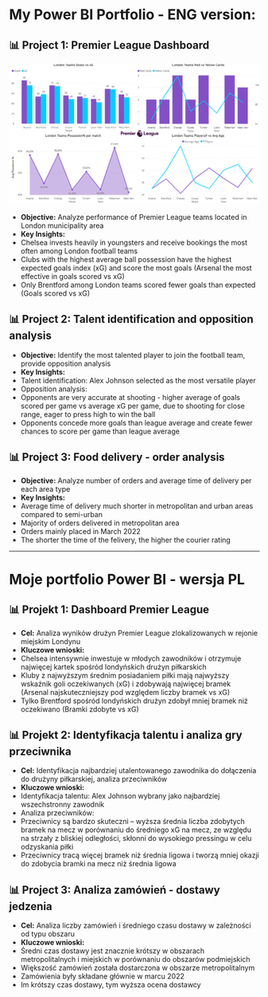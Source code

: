 # My Power BI Portfolio - ENG version:

## 📊 Project 1: Premier League Dashboard
![Premier League Dashboard](assets/premier_league_dashboard.png)
- **Objective:** Analyze performance of Premier League teams located in London municipality area
- **Key Insights:**
- Chelsea invests heavily in youngsters and receive bookings the most often among London football teams
- Clubs with the highest average ball possession have the highest expected goals index (xG) and score the most goals (Arsenal the most effective in goals scored vs xG)
- Only Brentford among London teams scored fewer goals than expected (Goals scored vs xG)

## 📊 Project 2: Talent identification and opposition analysis
- **Objective:** Identify the most talented player to join the football team, provide opposition analysis
- **Key Insights:**
- Talent identification: Alex Johnson selected as the most versatile player
- Opposition analysis:
- Opponents are very accurate at shooting - higher average of goals scored per game vs average xG per game, due to shooting for close range, eager to press high to win the ball
- Opponents concede more goals than league average and create fewer chances to score per game than league average

## 📊 Project 3: Food delivery - order analysis
- **Objective:** Analyze number of orders and average time of delivery per each area type 
- **Key Insights:**
- Average time of delivery much shorter in metropolitan and urban areas compared to semi-urban
- Majority of orders delivered in metropolitan area
- Orders mainly placed in March 2022
- The shorter the time of the felivery, the higher the courier rating
--------------------------------------------------------------------------------------------------------------------
# Moje portfolio Power BI - wersja PL

## 📊 Projekt 1: Dashboard Premier League
- **Cel:** Analiza wyników drużyn Premier League zlokalizowanych w rejonie miejskim Londynu
- **Kluczowe wnioski:**
- Chelsea intensywnie inwestuje w młodych zawodników i otrzymuje najwięcej kartek spośród londyńskich drużyn piłkarskich
- Kluby z najwyższym średnim posiadaniem piłki mają najwyższy wskaźnik goli oczekiwanych (xG) i zdobywają najwięcej bramek (Arsenal najskuteczniejszy pod względem liczby bramek vs xG)
- Tylko Brentford spośród londyńskich drużyn zdobył mniej bramek niż oczekiwano (Bramki zdobyte vs xG)

## 📊 Projekt 2: Identyfikacja talentu i analiza gry przeciwnika
- **Cel:** Identyfikacja najbardziej utalentowanego zawodnika do dołączenia do drużyny piłkarskiej, analiza przeciwników
- **Kluczowe wnioski:**
- Identyfikacja talentu: Alex Johnson wybrany jako najbardziej wszechstronny zawodnik
- Analiza przeciwników:
- Przeciwnicy są bardzo skuteczni – wyższa średnia liczba zdobytych bramek na mecz w porównaniu do średniego xG na mecz, ze względu na strzały z bliskiej odległości, skłonni do wysokiego pressingu w celu odzyskania piłki
- Przeciwnicy tracą więcej bramek niż średnia ligowa i tworzą mniej okazji do zdobycia bramki na mecz niż średnia ligowa

## 📊 Project 3: Analiza zamówień - dostawy jedzenia
- **Cel:** Analiza liczby zamówień i średniego czasu dostawy w zależności od typu obszaru
- **Kluczowe wnioski:**
- Średni czas dostawy jest znacznie krótszy w obszarach metropolitalnych i miejskich w porównaniu do obszarów podmiejskich
- Większość zamówień została dostarczona w obszarze metropolitalnym
- Zamówienia były składane głównie w marcu 2022
- Im krótszy czas dostawy, tym wyższa ocena dostawcy
